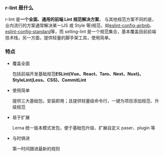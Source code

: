 ### r-lint 是什么

r-lint 是**一个全面、通用的前端 Lint 规范解决方案**，
与其他规范方案不同的是，业内流行的方案通常解决某一(JS 或 Style 等)规范，如[eslint-config-airbnb](https://github.com/airbnb/javascript)、[eslint-config-standard](https://github.com/standard/eslint-config-standard)等，而 selling-lint 是一个规范集合，基本覆盖目前前端技术栈，另一方面，提供轻量的脚手架工具，使用简单。

### 特点

- 覆盖全面

  包括前端开发基础规范**ESLint(Vue、React、Taro、Next、Nuxt)、StyleLint(Less、CSS)、CommitLint**

- 使用简单

  提供三大基础包，安装即用；且提供轻量级命令行，一键为项目添加规范、升级规范

- 易于扩展

  Lerna 统一版本模式发包，便于基础包升级、扩展自定义 paser、plugin 等

- 与时俱进

  第一时间跟进最新的规则
